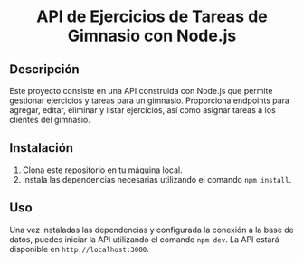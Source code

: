 <div align="center">
    <h1>API de Ejercicios de Tareas de Gimnasio con Node.js</h1>
</div>

## Descripción

Este proyecto consiste en una API construida con Node.js que permite gestionar ejercicios y tareas para un gimnasio. Proporciona endpoints para agregar, editar, eliminar y listar ejercicios, así como asignar tareas a los clientes del gimnasio.

## Instalación

1. Clona este repositorio en tu máquina local.
2. Instala las dependencias necesarias utilizando el comando `npm install`.

## Uso

Una vez instaladas las dependencias y configurada la conexión a la base de datos, puedes iniciar la API utilizando el comando `npm dev`. La API estará disponible en `http://localhost:3000`.

